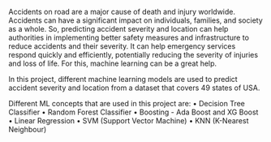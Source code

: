 Accidents on road are a major cause of death and injury worldwide. Accidents can have a significant impact on individuals, families, and society as a whole. So, predicting accident severity and location can help authorities in implementing better safety measures and infrastructure to reduce accidents and their severity. It can help emergency services respond quickly and efficiently, potentially reducing the severity of injuries and loss of life. For this, machine learning can be a great help.

In this project, different machine learning models are used to predict accident severity and location from a dataset that covers 49 states of USA.

Different ML concepts that are used in this project are:
•   Decision Tree Classifier
•   Random Forest Classifier
•   Boosting - Ada Boost and XG Boost
•   Linear Regression
•   SVM (Support Vector Machine)
•   KNN (K-Nearest Neighbour)